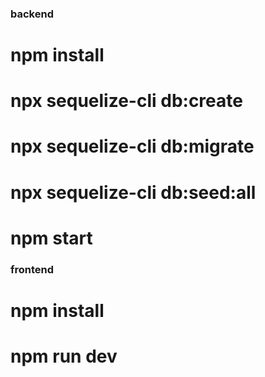 ### backend

# npm install
# npx sequelize-cli db:create
# npx sequelize-cli db:migrate
# npx sequelize-cli db:seed:all
# npm start

### frontend

# npm install
# npm run dev
